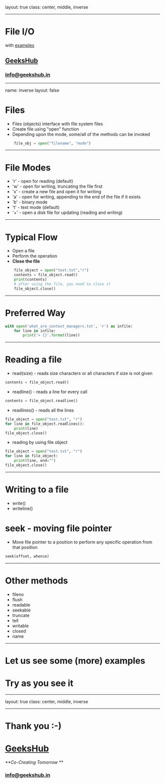 layout: true
class: center, middle, inverse

---

# File I/O
with [examples](examples/fileio.ipynb)
## [GeeksHub](http://www.geekshub.in)
### [info@geekshub.in](mailto:info@geekshub.in)

---

name: inverse
layout: false

# Files
* Files (objects) interface with file system files
* Create file using "open" function
* Depending upon the mode, some/all of the methods can be invoked
```python
    file_obj = open("filename", "mode")
```

---

# File Modes
* 'r' - open for reading (default)
* 'w' - open for writing, truncating the file first
* 'x' - create a new file and open it for writing
* 'a' - open for writing, appending to the end of the file if it exists
* 'b' - binary mode
* 't' - text mode (default)
* '+' - open a disk file for updating (reading and writing)

---

# Typical Flow
* Open a file
* Perform the operation
* __Close the file__
```python
    file_object = open("test.txt","r")
    contents = file_object.read()
    print(contents)
    # after using the file, you need to close it
    file_object.close()
```
---

# Preferred Way
```python
with open('what_are_context_managers.txt', 'r') as infile:
    for line in infile:
        print('> {}'.format(line))
```

---

# Reading a file
* read(size) - reads size characters or all characters if size is not given
```python
contents = file_object.read()
```

* readline() - reads a line for every call
```python
contents = file_object.readline()
```

* readlines() - reads all the lines
```python
file_object = open("test.txt", "r")
for line in file_object.readlines():
    print(line)
file_object.close()
```

* reading by using file object
```python
file_object = open("test.txt", "r")
for line in file_object:
    print(line, end="")
file_object.close()
```

---

# Writing to a file
* write()
* writeline()

# seek - moving file pointer
* Move file pointer to a position to perform any specific operation from that position
```python
seek(offset, whence)
```
---

# Other methods
* fileno
* flush
* readable
* seekable
* truncate
* tell
* writable
* closed
* name

---

# Let us see some (more) examples
# Try as you see it

---

layout: true
class: center, middle, inverse

---

# Thank you :-)

# [GeeksHub](http://www.geekshub.in)
_**Co-Creating Tomorrow **_
### [info@geekshub.in](mailto:info@geekshub.in)